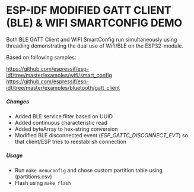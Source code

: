 ESP-IDF MODIFIED GATT CLIENT (BLE) & WIFI SMARTCONFIG DEMO
========================
Both BLE GATT Client and WIFI SmartConfig run simultaneously using threading demonstrating the dual use of Wifi/BLE on the ESP32-module.

Based on following samples:

https://github.com/espressif/esp-idf/tree/master/examples/wifi/smart_config
https://github.com/espressif/esp-idf/tree/master/examples/bluetooth/gatt_client

##### Changes
* Added BLE service filter based on UUID
* Added continuous characteristic read
* Added byteArray to hex-string conversion
* Modified BLE disconnected event (_ESP_GATTC_DISCONNECT_EVT_) so that client/ESP tries to reestablish connection

##### Usage
* Run `make menuconfig` and chose custom partition table using (partitions.csv)
* Flash using `make flash`

